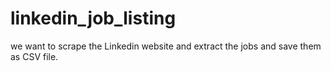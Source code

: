 # linkedin_job_listing
we want to scrape the Linkedin website and extract the jobs and save them as CSV file.
